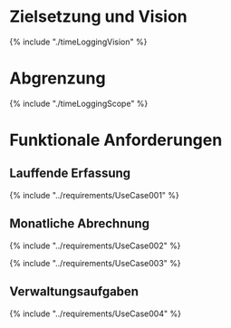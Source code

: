 
# Zielsetzung und Vision
{% include "./timeLoggingVision" %}


# Abgrenzung
{% include "./timeLoggingScope" %}


# Funktionale Anforderungen

## Lauffende Erfassung
{% include "../requirements/UseCase001" %}


## Monatliche Abrechnung
{% include "../requirements/UseCase002" %}

{% include "../requirements/UseCase003" %}


## Verwaltungsaufgaben
{% include "../requirements/UseCase004" %}
